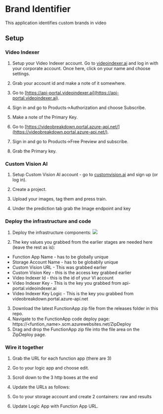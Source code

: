 # Brand Identifier

This application identifies custom brands in video

## Setup

### Video Indexer

1. Setup your Video Indexer account. Go to [videoindexer.ai](https://videoindexer.ai) and log in with your corporate account. Once here, click on your name and choose settings.

2. Grab your account id and make a note of it somewhere.

3. Go to [https://api-portal.videoindexer.ai](https://api-portal.videoindexer.ai). 

4. Sign in and go to Products->Authorization and choose Subscribe.

5. Make a note of the Primary Key.

6. Go to [https://videobreakdown.portal.azure-api.net/](https://videobreakdown.portal.azure-api.net/).

7. Sign in and go to Products->Free Preview and subscribe.

8. Grab the Primary key.

### Custom Vision AI

1. Setup Custom Vision AI account - go to [customvision.ai](https://customvision.ai) and sign up (or log in).

2. Create a project.

3. Upload your images, tag them and press train.

4. Under the prediction tab grab the Image endpoint and key

### Deploy the infrastructure and code

1. Deploy the infrastructure components:
    <a href="https://ms.portal.azure.com/#create/Microsoft.Template/uri/https%3A%2F%2Fraw.githubusercontent.com%2Fswgriffith%2FBrandIdentifier%2Fmaster%2Fazure-deploy.json" target="_blank">
        <img src="http://azuredeploy.net/deploybutton.png"/>
    </a>

2. The key values you grabbed from the earlier stages are needed here (leave the rest as is):
* Function App Name - has to be globally unique
* Storage Account Name - has to be globablly unique
* Custom Vision URL - This was grabbed earlier
* Custom Vision Key - this is the access key grabbed earlier
* Video Indexer Id - this is the id of your VI account
* Video Indexer Key - This is the key you grabbed from api-portal.videoindexer.ai
* Video Indexer Key Logic - This is the key you grabbed from videobreakdown.portal.azure-api.net

3. Download the latest FunctionApp zip file from the releases folder in this repo.
6. Navigate to the FunctionApp code deploy page: https://<funtion_name>.scm.azurewebsites.net/ZipDeploy
7. Drag and drop the FunctionApp zip file into the file area on the ZipDeploy page.

### Wire it together

1. Grab the URL for each function app (there are 3)
2. Go to your logic app and choose edit.
3. Scroll down to the 3 http boxes at the end
4. Update the URLs as follows:

8. Go to your storage account and create 2 containers: raw and results
9. Update Logic App with Function App URL.